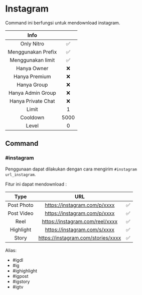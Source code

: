# Instagram

Command ini berfungsi untuk mendownload instagram.

|                       Info                        |      |
| :-----------------------------------------------: | :--: |
| <div class="label license nitro">Only Nitro</div> |  ✅  |
|                Menggunakan Prefix                 |  ✅  |
|                 Menggunakan limit                 |  ✅  |
|                    Hanya Owner                    |  ❌  |
|                   Hanya Premium                   |  ❌  |
|                    Hanya Group                    |  ❌  |
|                 Hanya Admin Group                 |  ❌  |
|                Hanya Private Chat                 |  ❌  |
|                       Limit                       |  1   |
|                     Cooldown                      | 5000 |
|                       Level                       |  0   |

## Command

### #instagram

Penggunaan dapat dilakukan dengan cara mengirim `#instagram url_instagram`.

Fitur ini dapat mendownload :

|    Type    |                URL                 |     |
| :--------: | :--------------------------------: | :-: |
| Post Photo |    https://instagram.com/p/xxxx    | ✅  |
| Post Video |    https://instagram.com/p/xxxx    | ✅  |
|    Reel    |  https://instagram.com/reel/xxxx   | ✅  |
| Highlight  |    https://instagram.com/s/xxxx    | ✅  |
|   Story    | https://instagram.com/stories/xxxx | ✅  |

Alias:

- #igdl
- #ig
- #ighighlight
- #igpost
- #igstory
- #igtv

